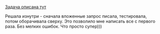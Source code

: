 <a href="https://www.hackerrank.com/challenges/full-score/problem">Задача описана тут</a>

Решала изнутри - сначала вложенные запрос писала, тестировала, потом оборачивала сверху. Это позволило мне написать все с первого раза. Без мелких ошибок. Что просто супер)))

